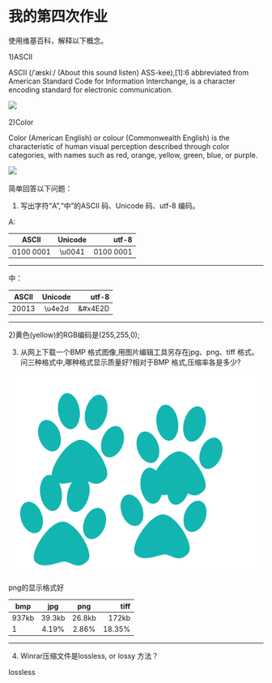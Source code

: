 # 我的第四次作业

使用维基百科，解释以下概念。

1)ASCII

ASCII (/ˈæskiː/ (About this sound listen) ASS-kee),[1]:6 abbreviated from American Standard Code for Information Interchange, is a character encoding standard for electronic communication. 

![](https://upload.wikimedia.org/wikipedia/commons/c/cf/USASCII_code_chart.png)

2)Color

Color (American English) or colour (Commonwealth English) is the characteristic of human visual perception described through color categories, with names such as red, orange, yellow, green, blue, or purple. 

![](https://upload.wikimedia.org/wikipedia/commons/e/e9/16777216colors.png)

简单回答以下问题：

1) 写出字符“A”,“中”的ASCII 码、Unicode 码、utf-8 编码。

A:

   ASCII | Unicode | utf-8 
   -| :-: | -:
   0100 0001 | \u0041 | 0100 0001
   --------------------------

 中：

   ASCII | Unicode | utf-8 
   -| :-: | -:
   20013 | \u4e2d | &#x4E2D
   -------------------------

2)黄色(yellow)的RGB编码是(255,255,0);

3) 从网上下载一个BMP 格式图像,用图片编辑工具另存在jpg、png、tiff 格式。问三种格式中,哪种格式显示质量好?相对于BMP 格式,压缩率各是多少?

![](images/671045_1435022682634_00.bmp)

png的显示格式好

   bmp | jpg | png | tiff
   -| :-: | :-: | -:
   937kb | 39.3kb | 26.8kb | 172kb
   1 | 4.19% | 2.86% | 18.35%
   --------------------

4) Winrar压缩文件是lossless, or lossy 方法？

lossless